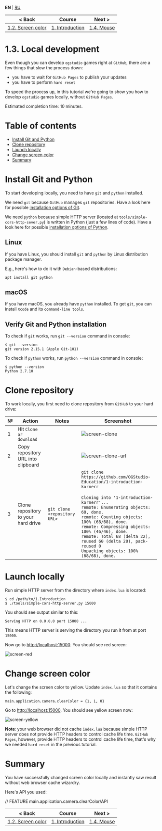 
**EN** | [RU][ru]

| < Back | Course | Next > |
|-|-|-|
| [1.2. Screen color][1.2.ScreenColor] | [1. Introduction][course] | [1.4. Mouse][1.4.Mouse] |

# 1.3. Local development

Even though you can develop `ogstudio` games right at `GitHub`, there are a
few things that slow the process down:

* you have to wait for `GitHub Pages` to publish your updates
* you have to perform `hard reset`

To speed the process up, in this tutorial we're going to show you how to
develop `ogstudio` games locally, without `GitHub Pages`.

Estimated completion time: 10 minutes.

# Table of contents

* [Install Git and Python](#intall)
* [Clone repository](#clone)
* [Launch locally](#launch)
* [Change screen color](#change)
* [Summary](#summary)


<a name="install"/>

# Install Git and Python

To start developing locally, you need to have `git` and `python` installed.

We need `git` because `GitHub` manages `git` repositories. Have a look
here for possible [installation options of Git][git].

We need `python` because simple HTTP server (located at
`tools/simple-cors-http-sever.py`) is written in Python (just a few lines of
code). Have a look here for possible [installation options of Python][python].

## Linux

If you have Linux, you should install `git` and `python` by Linux distribution
package manager.

E.g., here's how to do it with `Debian`-based distributions:

```
apt install git python
```

## macOS

If you have macOS, you already have `python` installed. To get `git`, you can
install `Xcode` and its `command-line tools`.

## Verify Git and Python installation

To check if `git` works, run `git --version` command in console:

```
$ git --version
git version 2.15.1 (Apple Git-101)
```

To check if `python` works, run `python --version` command in console:

```
$ python --version
Python 2.7.10
```

<a name="clone"/>

# Clone repository

To work locally, you first need to clone repository from `GitHub` to your
hard drive:

| № | Action | Notes | Screenshot |
|-|-|-|-|
| 1 | Hit `Clone or download` | | ![screen-clone] |
| 2 | Copy repository URL into clipboard | | ![screen-clone-url] |
| 3 | Clone repository to your hard drive | `git clone <repository URL>`| `git clone https://github.com/OGStudio-Education/1-introduction-kornerr`<br><br>`Cloning into '1-introduction-kornerr'...`<br>`remote: Enumerating objects: 68, done.`<br>`remote: Counting objects: 100% (68/68), done.`<br>`remote: Compressing objects: 100% (46/46), done.`<br>`remote: Total 68 (delta 22), reused 60 (delta 20), pack-reused 0`<br>`Unpacking objects: 100% (68/68), done.` |

<a name="launch"/>

# Launch locally

Run simple HTTP server from the directory where `index.lua` is located:

```
$ cd /path/to/1.Introduction
$ ./tools/simple-cors-http-server.py 15000
```

You should see output similar to this:

```
Serving HTTP on 0.0.0.0 port 15000 ...
```

This means HTTP server is serving the directory you run it from at port
`15000`.

Now go to [http://localhost:15000](http://localhost:15000). You should see red
screen:

![screen-red]

<a name="change"/>

# Change screen color

Let's change the screen color to yellow. Update `index.lua` so that it
contains the following:

```
main.application.camera.clearColor = {1, 1, 0}
```

Go to [http://localhost:15000](http://localhost:15000). You should see yellow
screen now:

![screen-yellow]

**Note**: your web browser did not cache `index.lua` because simple HTTP
server does not provide HTTP headers to control cache life time.
`GitHub Pages`, however, provide HTTP headers to control cache life time,
that's why we needed `hard reset` in the previous tutorial.

<a name="summary"/>

# Summary

You have successfully changed screen color locally and instantly saw result
without web browser cache wizardry.

Here's API you used:

// FEATURE main.application.camera.clearColor/API

| < Back | Course | Next > |
|-|-|-|
| [1.2. Screen color][1.2.ScreenColor] | [1. Introduction][course] | [1.4. Mouse][1.4.Mouse] |

[ru]: README-ru.md

[course]: ../../README.md
[1.2.ScreenColor]: ../1.2.ScreenColor/README.md
[1.4.Mouse]: ../1.4.Mouse/README.md

[git]: https://git-scm.com/downloads
[python]: https://www.python.org/downloads

[screen-clone]: readme/clone.png
[screen-clone-url]: readme/clone-url.png
[screen-clone-repo]: readme/clone-repo.png
[screen-red]: readme/screen-red.png
[screen-yellow]: readme/screen-yellow.png
